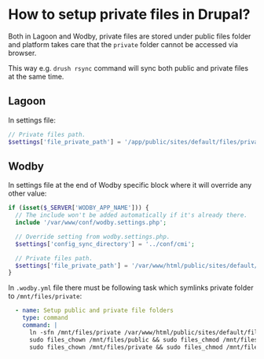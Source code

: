 # How to setup private files in Drupal?

Both in Lagoon and Wodby, private files are stored under public files folder and platform takes care that the `private`
folder cannot be accessed via browser.

This way e.g. `drush rsync` command will sync both public and private files at the same time.

## Lagoon

In settings file:

``` php
// Private files path.
$settings['file_private_path'] = '/app/public/sites/default/files/private';
```

## Wodby

In settings file at the end of Wodby specific block where it will override any other value:

``` php
if (isset($_SERVER['WODBY_APP_NAME'])) {
  // The include won't be added automatically if it's already there.
  include '/var/www/conf/wodby.settings.php';

  // Override setting from wodby.settings.php.
  $settings['config_sync_directory'] = '../conf/cmi';

  // Private files path.
  $settings['file_private_path'] = '/var/www/html/public/sites/default/files/private';
}
```

In `.wodby.yml` file there must be following task which symlinks private folder to `/mnt/files/private`:

``` yaml
  - name: Setup public and private file folders
    type: command
    command: |
      ln -sfn /mnt/files/private /var/www/html/public/sites/default/files/private
      sudo files_chown /mnt/files/public && sudo files_chmod /mnt/files/public
      sudo files_chown /mnt/files/private && sudo files_chmod /mnt/files/private

```

